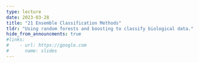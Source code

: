 ```yaml
---
type: lecture
date: 2023-03-28
title: "21 Ensemble Classification Methods"
tldr: "Using random forests and boosting to classify biological data."
hide_from_announcments: true
#links: 
#    - url: https://google.com
#      name: slides
---
```

